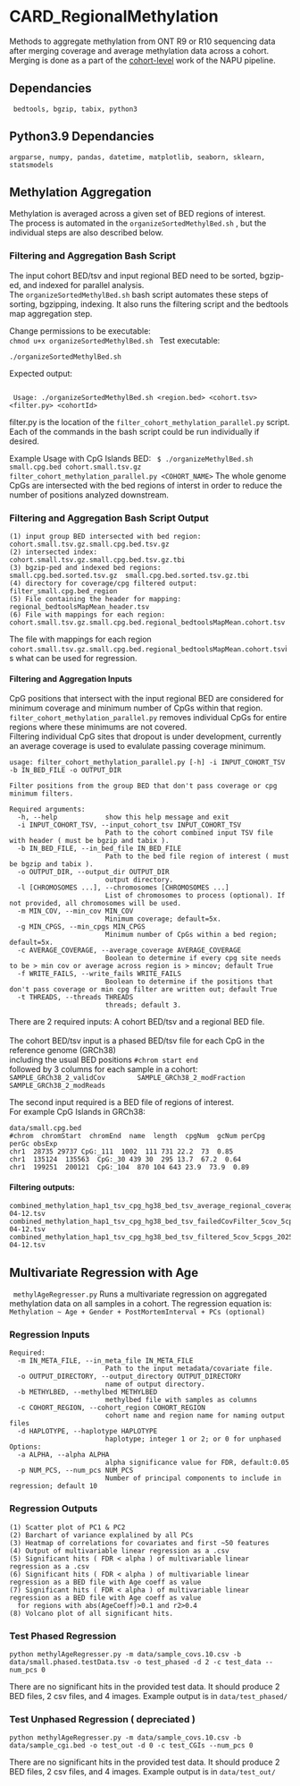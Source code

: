 # CARD_RegionalMethylation

Methods to aggregate methylation from ONT R9 or R10 sequencing data after merging coverage and average methylation data across a cohort. <br>
Merging is done as a part of the [cohort-level](https://github.com/nanoporegenomics/napu_wf/blob/R10_gt/wdl/cohort_wdl/scripts/merge_modkit_beds_allCpGs.py) work of the NAPU pipeline. 

## Dependancies
``` bedtools, bgzip, tabix, python3```
## Python3.9 Dependancies
 ```argparse, numpy, pandas, datetime, matplotlib, seaborn, sklearn, statsmodels```  
 

## Methylation Aggregation
Methylation is averaged across a given set of BED regions of interest. <br>
The process is automated in the ``` organizeSortedMethylBed.sh ``` , but the individual steps are also described below. 

### Filtering and Aggregation Bash Script
The input cohort BED/tsv and input regional BED need to be sorted, bgzip-ed, and indexed for parallel analysis. <br>
The ``` organizeSortedMethylBed.sh ``` bash script automates these steps of sorting, bgzipping, indexing. It also runs the filtering script and the bedtools map aggregation step. 

Change permissions to be executable: <br>
```chmod u+x organizeSortedMethylBed.sh ```
Test executable: <br>
```
./organizeSortedMethylBed.sh
```
Expected output:
```

 Usage: ./organizeSortedMethylBed.sh <region.bed> <cohort.tsv> <filter.py> <cohortId> 
```
filter.py is the location of the ```filter_cohort_methylation_parallel.py``` script. <br>
Each of the commands in the bash script could be run individually if desired. 

Example Usage with CpG Islands BED:
``` $ ./organizeMethylBed.sh small.cpg.bed cohort.small.tsv.gz filter_cohort_methylation_parallel.py <COHORT_NAME>```
The whole genome CpGs are intersected with the bed regions of interst in order to reduce the number of positions analyzed downstream. 

### Filtering and Aggregation Bash Script Output

```
(1) input group BED intersected with bed region: cohort.small.tsv.gz.small.cpg.bed.tsv.gz  
(2) intersected index:                           cohort.small.tsv.gz.small.cpg.bed.tsv.gz.tbi  
(3) bgzip-ped and indexed bed regions:           small.cpg.bed.sorted.tsv.gz  small.cpg.bed.sorted.tsv.gz.tbi  
(4) directory for coverage/cpg filtered output:  filter_small.cpg.bed_region   
(5) File containing the header for mapping:      regional_bedtoolsMapMean_header.tsv
(6) File with mappings for each region:          cohort.small.tsv.gz.small.cpg.bed.regional_bedtoolsMapMean.cohort.tsv
```
The file with mappings for each region ```cohort.small.tsv.gz.small.cpg.bed.regional_bedtoolsMapMean.cohort.tsv```is what can be used for regression. 

#### Filtering and Aggregation Inputs 

CpG positions that intersect with the input regional BED are considered for minimum coverage and minimum number of CpGs within that region. 
```filter_cohort_methylation_parallel.py``` removes individual CpGs for entire regions where these minimums are not covered. <br>
Filtering individual CpG sites that dropout is under development, currently an average coverage is used to evalulate passing coverage minimum. 

```
usage: filter_cohort_methylation_parallel.py [-h] -i INPUT_COHORT_TSV -b IN_BED_FILE -o OUTPUT_DIR

Filter positions from the group BED that don't pass coverage or cpg minimum filters.

Required arguments:
  -h, --help            show this help message and exit
  -i INPUT_COHORT_TSV, --input_cohort_tsv INPUT_COHORT_TSV
                        Path to the cohort combined input TSV file with header ( must be bgzip and tabix ).
  -b IN_BED_FILE, --in_bed_file IN_BED_FILE
                        Path to the bed file region of interest ( must be bgzip and tabix ).
  -o OUTPUT_DIR, --output_dir OUTPUT_DIR
                        output directory.
  -l [CHROMOSOMES ...], --chromosomes [CHROMOSOMES ...]
                        List of chromosomes to process (optional). If not provided, all chromosomes will be used.
  -m MIN_COV, --min_cov MIN_COV
                        Minimum coverage; default=5x.
  -g MIN_CPGS, --min_cpgs MIN_CPGS
                        Minimum number of CpGs within a bed region; default=5x.
  -c AVERAGE_COVERAGE, --average_coverage AVERAGE_COVERAGE
                        Boolean to determine if every cpg site needs to be > min cov or average across region is > mincov; default True
  -f WRITE_FAILS, --write_fails WRITE_FAILS
                        Boolean to determine if the positions that don't pass coverage or min cpg filter are written out; default True
  -t THREADS, --threads THREADS
                        threads; default 3.
```
There are 2 required inputs: A cohort BED/tsv and a regional BED file. <br><br>
The cohort BED/tsv input is a phased BED/tsv file for each CpG in the reference genome (GRCh38)<br>
including the usual BED positions ```#chrom start end``` <br>
followed by 3 columns for each sample in a cohort: <br>
```SAMPLE_GRCh38_2_validCov        SAMPLE_GRCh38_2_modFraction     SAMPLE_GRCh38_2_modReads  ```

The second input required is a BED file of regions of interest. <br>
For example CpG Islands in GRCh38: 
```
data/small.cpg.bed 
#chrom  chromStart  chromEnd  name  length  cpgNum  gcNum perCpg  perGc obsExp
chr1  28735 29737 CpG:_111  1002  111 731 22.2  73  0.85
chr1  135124  135563  CpG:_30 439 30  295 13.7  67.2  0.64
chr1  199251  200121  CpG:_104  870 104 643 23.9  73.9  0.89
```

#### Filtering outputs:

```
combined_methylation_hap1_tsv_cpg_hg38_bed_tsv_average_regional_coverage_2025-04-12.tsv  
combined_methylation_hap1_tsv_cpg_hg38_bed_tsv_failedCovFilter_5cov_5cpgs_2025-04-12.tsv  
combined_methylation_hap1_tsv_cpg_hg38_bed_tsv_filtered_5cov_5cpgs_2025-04-12.tsv
```

## Multivariate Regression with Age
``` methylAgeRegresser.py``` Runs a multivariate regression on aggregated methylation data on all samples in a cohort. 
The regression equation is: 
``` Methylation ~ Age + Gender + PostMortemInterval + PCs (optional) ``` 

### Regression Inputs
```
Required:
  -m IN_META_FILE, --in_meta_file IN_META_FILE
                        Path to the input metadata/covariate file.
  -o OUTPUT_DIRECTORY, --output_directory OUTPUT_DIRECTORY
                        name of output directory.
  -b METHYLBED, --methylbed METHYLBED
                        methylbed file with samples as columns
  -c COHORT_REGION, --cohort_region COHORT_REGION
                        cohort name and region name for naming output files
  -d HAPLOTYPE, --haplotype HAPLOTYPE
                        haplotype; integer 1 or 2; or 0 for unphased
Options:
  -a ALPHA, --alpha ALPHA
                        alpha significance value for FDR, default:0.05
  -p NUM_PCS, --num_pcs NUM_PCS
                        Number of principal components to include in regression; default 10
```

### Regression Outputs
```
(1) Scatter plot of PC1 & PC2
(2) Barchart of variance explalined by all PCs
(3) Heatmap of correlations for covariates and first ~50 features
(4) Output of multivariable linear regression as a .csv
(5) Significant hits ( FDR < alpha ) of multivariable linear regression as a .csv
(6) Significant hits ( FDR < alpha ) of multivariable linear regression as a BED file with Age coeff as value
(7) Significant hits ( FDR < alpha ) of multivariable linear regression as a BED file with Age coeff as value
  for regions with abs(AgeCoeff)>0.1 and r2>0.4
(8) Volcano plot of all significant hits.
```
### Test Phased Regression 
```
python methylAgeRegresser.py -m data/sample_covs.10.csv -b data/small.phased.testData.tsv -o test_phased -d 2 -c test_data --num_pcs 0
```
There are no significant hits in the provided test data. It should produce 2 BED files, 2 csv files, and 4 images.
Example output is in ```data/test_phased/```

### Test Unphased Regression ( depreciated )
```
python methylAgeRegresser.py -m data/sample_covs.10.csv -b data/sample_cgi.bed -o test_out -d 0 -c test_CGIs --num_pcs 0
```
There are no significant hits in the provided test data. It should produce 2 BED files, 2 csv files, and 4 images.
Example output is in ```data/test_out/```

